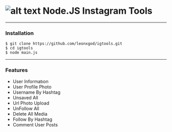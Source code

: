 # ![alt text](https://cdn1.iconfinder.com/data/icons/social-media-color-1/128/yumminky-social-media-46-64.png) Node.JS Instagram Tools


----

### Installation

```
$ git clone https://github.com/leonxgod/igtools.git
$ cd igtools
$ node main.js
```

----

### Features

* User Informatıon
* User Profile Photo
* Username By Hashtag
* Unsaved All
* Url Photo Upload
* UnFollow All
* Delete All Media
* Follow By Hashtag
* Comment User Posts

